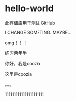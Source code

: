 # hello-world

此存储库用于测试 GitHub

I CHANGE SOMETING..MAYBE...

omg！！！

练习两年半

你好，我是coozia

这里是coozia

。。。

1111111111111111111111
